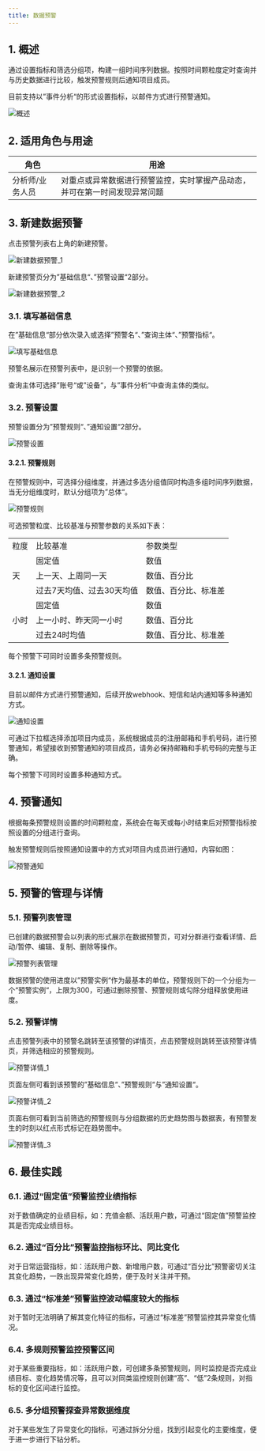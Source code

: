```yaml
---
title: 数据预警
---
```


## 1. 概述

通过设置指标和筛选分组项，构建一组时间序列数据。按照时间颗粒度定时查询并与历史数据进行比较，触发预警规则后通知项目成员。

目前支持以”事件分析“的形式设置指标，以邮件方式进行预警通知。

![概述]()

## 2. 适用角色与用途

| 角色 | 用途 |
| - | - |
| 分析师/业务人员 | 对重点或异常数据进行预警监控，实时掌握产品动态，并可在第一时间发现异常问题 |

## 3. 新建数据预警

点击预警列表右上角的新建预警。

![新建数据预警_1]()

新建预警页分为”基础信息“、”预警设置“2部分。

![新建数据预警_2]()

### 3.1. 填写基础信息

在”基础信息“部分依次录入或选择”预警名“、”查询主体“、”预警指标“。

![填写基础信息]()

预警名展示在预警列表中，是识别一个预警的依据。

查询主体可选择”账号“或”设备“，与”事件分析“中查询主体的类似。

### 3.2. 预警设置

预警设置分为”预警规则“、”通知设置“2部分。

![预警设置]()

#### 3.2.1. 预警规则

在预警规则中，可选择分组维度，并通过多选分组值同时构造多组时间序列数据，当无分组维度时，默认分组项为”总体“。

![预警规则]()

可选预警粒度、比较基准与预警参数的关系如下表：

<table>
    <tr>
        <td>粒度</td>
        <td>比较基准</td>
        <td>参数类型</td>
    </tr>
    <tr>
        <td rowspan="3">天</td>
        <td>固定值</td>
        <td>数值</td>
    </tr>
    <tr>
        <td>上一天、上周同一天</td>
        <td>数值、百分比</td>
    </tr>
    <tr>
        <td>过去7天均值、过去30天均值</td>
        <td>数值、百分比、标准差</td>
    </tr>
    <tr>
        <td rowspan="3">小时</td>
        <td>固定值</td>
        <td>数值</td>
    <tr>
        <td>上一小时、昨天同一小时</td>
        <td>数值、百分比</td>
    </tr>
    <tr>
        <td>过去24时均值</td>
        <td>数值、百分比、标准差</td>
    </tr>
</table>

每个预警下可同时设置多条预警规则。

#### 3.2.1. 通知设置

目前以邮件方式进行预警通知，后续开放webhook、短信和站内通知等多种通知方式。

![通知设置]()

可通过下拉框选择添加项目内成员，系统根据成员的注册邮箱和手机号码，进行预警通知，希望接收到预警通知的项目成员，请务必保持邮箱和手机号码的完整与正确。

每个预警下可同时设置多种通知方式。

## 4. 预警通知

根据每条预警规则设置的时间颗粒度，系统会在每天或每小时结束后对预警指标按照设置的分组进行查询。

触发预警规则后按照通知设置中的方式对项目内成员进行通知，内容如图：

![预警通知]()

## 5. 预警的管理与详情

### 5.1. 预警列表管理

已创建的数据预警会以列表的形式展示在数据预警页，可对分群进行查看详情、启动/暂停、编辑、复制、删除等操作。

![预警列表管理]()

数据预警的使用进度以”预警实例“作为最基本的单位，预警规则下的一个分组为一个“预警实例“，上限为300，可通过删除预警、预警规则或勾除分组释放使用进度。

### 5.2. 预警详情

点击预警列表中的预警名跳转至该预警的详情页，点击预警规则跳转至该预警详情页，并筛选相应的预警规则。

![预警详情_1]()

页面左侧可看到该预警的”基础信息“、”预警规则“与”通知设置“。

![预警详情_2]()

页面右侧可看到当前筛选的预警规则与分组数据的历史趋势图与数据表，有预警发生的时刻以红点形式标记在趋势图中。

![预警详情_3]()

## 6. 最佳实践

### 6.1. 通过“固定值”预警监控业绩指标

对于数值确定的业绩目标，如：充值金额、活跃用户数，可通过“固定值”预警监控其是否完成业绩目标。

### 6.2. 通过“百分比”预警监控指标环比、同比变化

对于日常运营指标，如：活跃用户数、新增用户数，可通过“百分比”预警密切关注其变化趋势，一跌出现异常变化趋势，便于及时关注并干预。

### 6.3. 通过“标准差”预警监控波动幅度较大的指标

对于暂时无法明确了解其变化特征的指标，可通过“标准差”预警监控其异常变化情况。

### 6.4. 多规则预警监控预警区间

对于某些重要指标，如：活跃用户数，可创建多条预警规则，同时监控是否完成业绩目标、变化趋势情况等，且可以对同类监控规则创建“高”、“低”2条规则，对指标的变化区间进行监控。

### 6.5. 多分组预警探查异常数据维度

对于某些发生了异常变化的指标，可通过拆分分组，找到引起变化的主要维度，便于进一步进行下钻分析。
